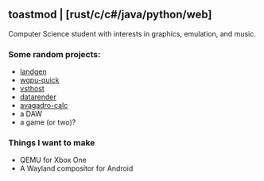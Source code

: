 ## toastmod | [rust/c/c#/java/python/web]
Computer Science student with interests in graphics, emulation, and music.
### Some random projects:
* [landgen](https://github.com/toastmod/landgen)
* [wgpu-quick](https://github.com/toastmod/wgpu-quick)
* [vsthost](https://github.com/toastmod/vsthost)
* [datarender](https://github.com/toastmod/datarender)
* [avagadro-calc](https://github.com/toastmod/avagadro-calc)
* a DAW
* a game (or two)?

### Things I want to make
* QEMU for Xbox One
* A Wayland compositor for Android
